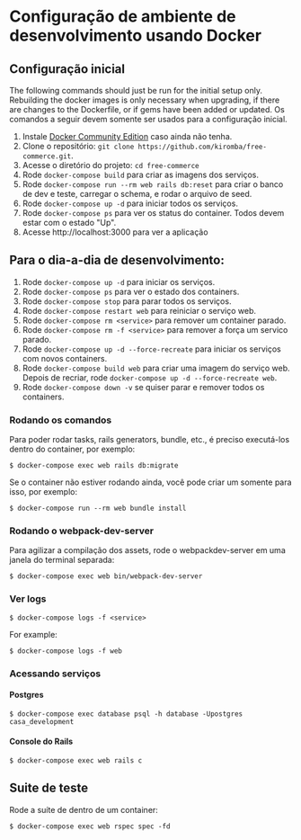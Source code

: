 # Configuração de ambiente de desenvolvimento usando Docker

## Configuração inicial
The following commands should just be run for the initial setup only. Rebuilding the docker images is only necessary when upgrading, if there are changes to the Dockerfile, or if gems have been added or updated.
Os comandos a seguir devem somente ser usados para a configuração inicial.
1. Instale [Docker Community Edition](https://docs.docker.com/install/) caso
   ainda não tenha.
3. Clone o repositório: `git clone
   https://github.com/kiromba/free-commerce.git`.
4. Acesse o diretório do projeto: `cd free-commerce`
5. Rode `docker-compose build` para criar as imagens dos serviços.
7. Rode `docker-compose run --rm web rails db:reset` para criar o banco de
   dev e teste, carregar o schema, e rodar o arquivo de seed.
8. Rode `docker-compose up -d` para iniciar todos os serviços.
9. Rode `docker-compose ps` para ver os status do container. Todos devem estar
   com o estado "Up".
10. Acesse http://localhost:3000 para ver a aplicação

## Para o dia-a-dia de desenvolvimento:
1. Rode `docker-compose up -d` para iniciar os serviços.
5. Rode `docker-compose ps` para ver o estado dos containers.
1. Rode `docker-compose stop` para parar todos os serviços.
1. Rode `docker-compose restart web` para reiniciar o serviço web.
1. Rode `docker-compose rm <service>` para remover um container parado.
1. Rode `docker-compose rm -f <service>` para remover a força um servico parado.
1. Rode `docker-compose up -d --force-recreate` para iniciar os serviços com novos
   containers.
1. Rode `docker-compose build web` para criar uma imagem do serviço web.
   Depois de recriar, rode `docker-compose up -d --force-recreate web`.
4. Rode `docker-compose down -v` se quiser parar e remover todos os containers.

### Rodando os comandos
Para poder rodar tasks, rails generators, bundle, etc., é preciso executá-los dentro do container, por exemplo:
```
$ docker-compose exec web rails db:migrate
```

Se o container não estiver rodando ainda, você pode criar um somente para isso, por exemplo:

```
$ docker-compose run --rm web bundle install
```

### Rodando o webpack-dev-server
Para agilizar a compilação dos assets, rode o webpackdev-server em uma janela do terminal separada:

```
$ docker-compose exec web bin/webpack-dev-server
```


### Ver logs
```
$ docker-compose logs -f <service>
```

For example:
```
$ docker-compose logs -f web
```

### Acessando serviços
#### Postgres
```
$ docker-compose exec database psql -h database -Upostgres casa_development
```

#### Console do Rails
```
$ docker-compose exec web rails c
```

## Suite de teste
Rode a suíte de dentro de um container:

```
$ docker-compose exec web rspec spec -fd
```
